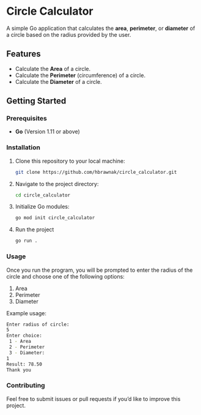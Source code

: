# Circle Calculator

A simple Go application that calculates the **area**, **perimeter**, or **diameter** of a circle based on the radius provided by the user.

## Features

- Calculate the **Area** of a circle.
- Calculate the **Perimeter** (circumference) of a circle.
- Calculate the **Diameter** of a circle.

## Getting Started

### Prerequisites

- **Go** (Version 1.11 or above)

### Installation

1. Clone this repository to your local machine:
   ```bash
   git clone https://github.com/hbrawnak/circle_calculator.git
   
2. Navigate to the project directory:
    ```bash
    cd circle_calculator
   
3. Initialize Go modules:
    ```bash
   go mod init circle_calculator

4. Run the project
    ```bash
   go run .

### Usage
Once you run the program, you will be prompted to enter the radius of the circle and choose one of the following options:

1. Area
2. Perimeter
3. Diameter

Example usage:

   ```bash
   Enter radius of circle:
   5
   Enter choice:
    1 - Area
    2 - Perimeter
    3 - Diameter:
   1
   Result: 78.50
   Thank you
   ```

### Contributing
Feel free to submit issues or pull requests if you’d like to improve this project.